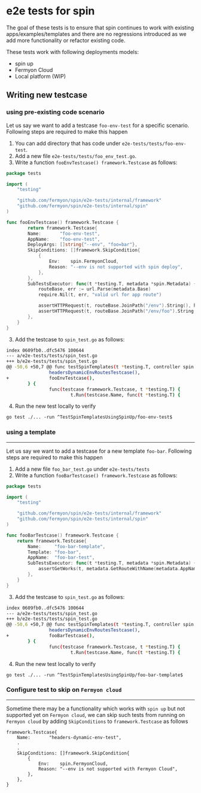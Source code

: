 # e2e tests for spin

The goal of these tests is to ensure that spin continues to work with existing apps/examples/templates and there are no regressions introduced as we add more functionality or refactor existing code.

These tests work with following deployments models:

- spin up
- Fermyon Cloud
- Local platform (WIP)

## Writing new testcase

### using pre-existing code scenario


Let us say we want to add a testcase `foo-env-test` for a specific scenario. Following steps are required to make this happen

1. You can add directory that has code under `e2e-tests/tests/foo-env-test`.
2. Add a new file `e2e-tests/tests/foo_env_test.go`.
2. Write a function `fooEnvTestcase() framework.Testcase` as follows:

```go
package tests

import (
	"testing"

	"github.com/fermyon/spin/e2e-tests/internal/framework"
	"github.com/fermyon/spin/e2e-tests/internal/spin"
)

func fooEnvTestcase() framework.Testcase {
		return framework.Testcase{
		Name:       "foo-env-test",
		AppName:    "foo-env-test",
		DeployArgs: []string{"--env", "foo=bar"},
		SkipConditions: []framework.SkipCondition{
			{
				Env:    spin.FermyonCloud,
				Reason: "--env is not supported with spin deploy",
			},
		},
		SubTestsExecutor: func(t *testing.T, metadata *spin.Metadata) {
			routeBase, err := url.Parse(metadata.Base)
			require.Nil(t, err, "valid url for app route")

			assertHTTPRequest(t, routeBase.JoinPath("/env").String(), http.StatusOK, nil, "")
			assertHTTPRequest(t, routeBase.JoinPath("/env/foo").String(), http.StatusOK, map[string]string{"env_foo": "bar", "env_some_key": "some_value"}, "")
		},
	}
}

```

3. Add the testcase to `spin_test.go` as follows:


```bash
index 0609fb0..dfc5476 100644
--- a/e2e-tests/tests/spin_test.go
+++ b/e2e-tests/tests/spin_test.go
@@ -50,6 +50,7 @@ func testSpinTemplates(t *testing.T, controller spin.Controller) {
                headersDynamicEnvRoutesTestcase(),
+               fooEnvTestcase(),
        } {
                func(testcase framework.Testcase, t *testing.T) {
                        t.Run(testcase.Name, func(t *testing.T) {
```

4. Run the new test locally to verify

```
go test ./... -run ^TestSpinTemplatesUsingSpinUp/foo-env-test$
```

### using a template
---------------------

Let us say we want to add a testcase for a new template `foo-bar`. Following steps are required to make this happen

1. Add a new file `foo_bar_test.go` under `e2e-tests/tests`
2. Write a function `fooBarTestcase() framework.Testcase` as follows:

```go
package tests

import (
	"testing"

	"github.com/fermyon/spin/e2e-tests/internal/framework"
	"github.com/fermyon/spin/e2e-tests/internal/spin"
)

func fooBarTestcase() framework.Testcase {
	return framework.Testcase{
		Name:     "foo-bar-template",
		Template: "foo-bar",
		AppName:  "foo-bar-test",
		SubTestsExecutor: func(t *testing.T, metadata *spin.Metadata) {
			assertGetWorks(t, metadata.GetRouteWithName(metadata.AppName).RouteURL, "Hello Fermyon!\n")
		},
	}
}

```

3. Add the testcase to `spin_test.go` as follows:


```bash
index 0609fb0..dfc5476 100644
--- a/e2e-tests/tests/spin_test.go
+++ b/e2e-tests/tests/spin_test.go
@@ -50,6 +50,7 @@ func testSpinTemplates(t *testing.T, controller spin.Controller) {
                headersDynamicEnvRoutesTestcase(),
+               fooBarTestcase(),
        } {
                func(testcase framework.Testcase, t *testing.T) {
                        t.Run(testcase.Name, func(t *testing.T) {
```

4. Run the new test locally to verify

```
go test ./... -run ^TestSpinTemplatesUsingSpinUp/foo-bar-template$
```

### Configure test to skip on `Fermyon cloud`
---------------------------------------------

Sometime there may be a functionality which works with `spin up` but not supported yet on `Fermyon cloud`, we can skip such tests from running on `Fermyon cloud` by adding `SkipConditions` to `framework.Testcase` as follows


```
framework.Testcase{
    Name:       "headers-dynamic-env-test",
    .
    .
    SkipConditions: []framework.SkipCondition{
        {
            Env:    spin.FermyonCloud,
            Reason: "--env is not supported with Fermyon Cloud",
        },
    },
}
```